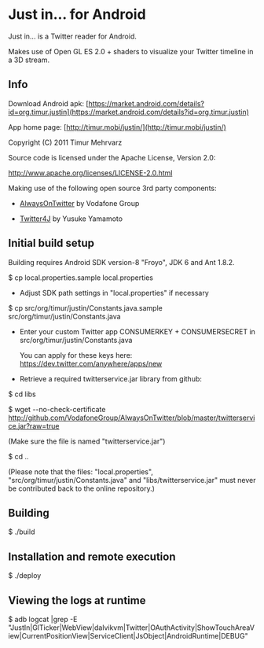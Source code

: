 
Just in... for Android
======================

Just in... is a Twitter reader for Android. 

Makes use of Open GL ES 2.0 + shaders to visualize your Twitter timeline in a 3D stream.


Info
----

Download Android apk: [https://market.android.com/details?id=org.timur.justin](https://market.android.com/details?id=org.timur.justin)

App home page: [http://timur.mobi/justin/](http://timur.mobi/justin/)

Copyright (C) 2011 Timur Mehrvarz

Source code is licensed under the Apache License, Version 2.0:

  http://www.apache.org/licenses/LICENSE-2.0.html

Making use of the following open source 3rd party components:

- [AlwaysOnTwitter](http://github.com/VodafoneGroup/AlwaysOnTwitter/) by Vodafone Group 

- [Twitter4J](http://twitter4j.org) by Yusuke Yamamoto


Initial build setup
-------------------

Building requires Android SDK version-8 "Froyo", JDK 6 and Ant 1.8.2.

$ cp local.properties.sample local.properties

- Adjust SDK path settings in "local.properties" if necessary

$ cp src/org/timur/justin/Constants.java.sample src/org/timur/justin/Constants.java

- Enter your custom Twitter app CONSUMERKEY + CONSUMERSECRET in 
  src/org/timur/justin/Constants.java
  
  You can apply for these keys here: https://dev.twitter.com/anywhere/apps/new

- Retrieve a required twitterservice.jar library from github:
  
$ cd libs

$ wget --no-check-certificate http://github.com/VodafoneGroup/AlwaysOnTwitter/blob/master/twitterservice.jar?raw=true

  (Make sure the file is named "twitterservice.jar")

$ cd ..

  (Please note that the files: "local.properties", "src/org/timur/justin/Constants.java" and "libs/twitterservice.jar" must never be contributed back to the online repository.)


Building
--------

$ ./build


Installation and remote execution
---------------------------------

$ ./deploy


Viewing the logs at runtime
---------------------------

$ adb logcat |grep -E "JustIn|GlTicker|WebView|dalvikvm|Twitter|OAuthActivity|ShowTouchAreaView|CurrentPositionView|ServiceClient|JsObject|AndroidRuntime|DEBUG"


